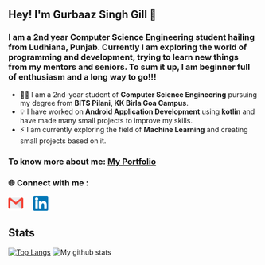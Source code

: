<!--
### Hi there 👋

**gurbaaz19/gurbaaz19** is a ✨ _special_ ✨ repository because its `README.md` (this file) appears on your GitHub profile.

Here are some ideas to get you started:

- 🔭 I’m currently working on ...
- 🌱 I’m currently learning ...
- 👯 I’m looking to collaborate on ...
- 🤔 I’m looking for help with ...
- 💬 Ask me about ...
- 📫 How to reach me: ...
- 😄 Pronouns: ...
- ⚡ Fun fact: ...
-->


## Hey! I'm Gurbaaz Singh Gill 🙌
### I am a 2nd year Computer Science Engineering student hailing from Ludhiana, Punjab. Currently I am exploring the world of programming and development, trying to learn new things from my mentors and seniors. To sum it up, I am beginner full of enthusiasm and a long way to go!!!
- 👨‍🎓 I am a 2nd-year student of **Computer Science Engineering** pursuing my degree from **BITS Pilani, KK Birla Goa Campus**.
- 💡 I have worked on **Android Application Development** using **kotlin** and have made many small projects to improve my skills.
- ⚡ I am currently exploring the field of **Machine Learning** and creating small projects based on it.
### To know more about me: <a href="https://gurbaaz19.github.io/MyPortfolio/portfolio" target="_blank">My Portfolio</a>
### 🌐 Connect with me : 
 <a href="mailto:gurbaaz19@gmail.com"><img src="https://github.com/deut-erium/deut-erium/blob/master/assets/gmail.svg" width="30px" alt="mail"></a> &nbsp; &nbsp;
  <a href="https://www.linkedin.com/in/gurbaaz19/" target="_blank"><img src="https://github.com/deut-erium/deut-erium/blob/master/assets/linkedin.svg" width="30px" alt="LinkedIn"></a> &nbsp; &nbsp;
## Stats
[![Top Langs](https://github-readme-stats.vercel.app/api/top-langs/?username=gurbaaz19)](https://github.com/gurbaaz19/github-readme-stats)
![My github stats](https://github-readme-stats.vercel.app/api?username=gurbaaz19)
